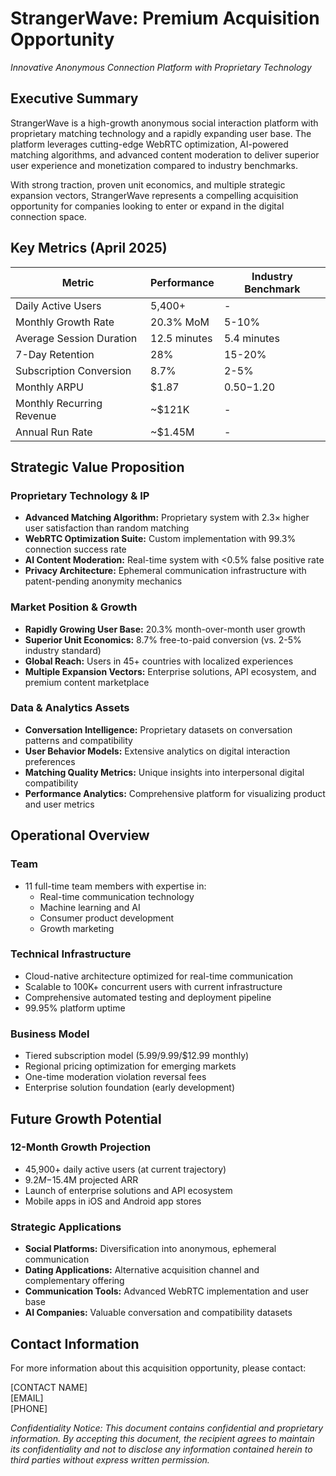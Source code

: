 # StrangerWave: Premium Acquisition Opportunity
*Innovative Anonymous Connection Platform with Proprietary Technology*

## Executive Summary

StrangerWave is a high-growth anonymous social interaction platform with proprietary matching technology and a rapidly expanding user base. The platform leverages cutting-edge WebRTC optimization, AI-powered matching algorithms, and advanced content moderation to deliver superior user experience and monetization compared to industry benchmarks.

With strong traction, proven unit economics, and multiple strategic expansion vectors, StrangerWave represents a compelling acquisition opportunity for companies looking to enter or expand in the digital connection space.

## Key Metrics (April 2025)

| Metric | Performance | Industry Benchmark |
|--------|-------------|-------------------|
| Daily Active Users | 5,400+ | - |
| Monthly Growth Rate | 20.3% MoM | 5-10% |
| Average Session Duration | 12.5 minutes | 5.4 minutes |
| 7-Day Retention | 28% | 15-20% |
| Subscription Conversion | 8.7% | 2-5% |
| Monthly ARPU | $1.87 | $0.50-$1.20 |
| Monthly Recurring Revenue | ~$121K | - |
| Annual Run Rate | ~$1.45M | - |

## Strategic Value Proposition

### Proprietary Technology & IP
- **Advanced Matching Algorithm:** Proprietary system with 2.3× higher user satisfaction than random matching
- **WebRTC Optimization Suite:** Custom implementation with 99.3% connection success rate
- **AI Content Moderation:** Real-time system with <0.5% false positive rate
- **Privacy Architecture:** Ephemeral communication infrastructure with patent-pending anonymity mechanics

### Market Position & Growth
- **Rapidly Growing User Base:** 20.3% month-over-month user growth
- **Superior Unit Economics:** 8.7% free-to-paid conversion (vs. 2-5% industry standard)
- **Global Reach:** Users in 45+ countries with localized experiences
- **Multiple Expansion Vectors:** Enterprise solutions, API ecosystem, and premium content marketplace

### Data & Analytics Assets
- **Conversation Intelligence:** Proprietary datasets on conversation patterns and compatibility
- **User Behavior Models:** Extensive analytics on digital interaction preferences
- **Matching Quality Metrics:** Unique insights into interpersonal digital compatibility
- **Performance Analytics:** Comprehensive platform for visualizing product and user metrics

## Operational Overview

### Team
- 11 full-time team members with expertise in:
  - Real-time communication technology
  - Machine learning and AI
  - Consumer product development
  - Growth marketing

### Technical Infrastructure
- Cloud-native architecture optimized for real-time communication
- Scalable to 100K+ concurrent users with current infrastructure
- Comprehensive automated testing and deployment pipeline
- 99.95% platform uptime

### Business Model
- Tiered subscription model ($5.99/$9.99/$12.99 monthly)
- Regional pricing optimization for emerging markets
- One-time moderation violation reversal fees
- Enterprise solution foundation (early development)

## Future Growth Potential

### 12-Month Growth Projection
- 45,900+ daily active users (at current trajectory)
- $9.2M-$15.4M projected ARR
- Launch of enterprise solutions and API ecosystem
- Mobile apps in iOS and Android app stores

### Strategic Applications
- **Social Platforms:** Diversification into anonymous, ephemeral communication
- **Dating Applications:** Alternative acquisition channel and complementary offering
- **Communication Tools:** Advanced WebRTC implementation and user base
- **AI Companies:** Valuable conversation and compatibility datasets

## Contact Information

For more information about this acquisition opportunity, please contact:

[CONTACT NAME]  
[EMAIL]  
[PHONE]

*Confidentiality Notice: This document contains confidential and proprietary information. By accepting this document, the recipient agrees to maintain its confidentiality and not to disclose any information contained herein to third parties without express written permission.*